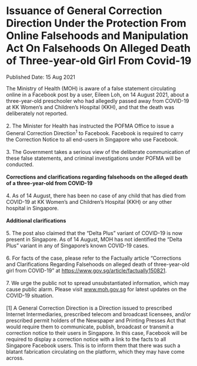 <html>
    <meta http-equiv="Content-Type" content="text/html; charset=utf-8"/>
    <meta charset="utf-8"/>
    <title>Issuance of General Correction Direction Under the Protection From Online Falsehoods and Manipulation Act On Falsehoods On Alleged Death of Three-year-old Girl From Covid-19</title>
    <body><h1>Issuance of General Correction Direction Under the Protection From Online Falsehoods and Manipulation Act On Falsehoods On Alleged Death of Three-year-old Girl From Covid-19</h1>
    <p>Published Date: 15 Aug 2021</p> The Ministry of Health (MOH) is aware of a false statement circulating online in a Facebook post by a user, Eileen Loh, on 14 August 2021, about a three-year-old preschooler who had allegedly passed away from COVID-19 at KK Women’s and Children’s Hospital (KKH), and that the death was deliberately not reported.<br><br>2. The Minister for Health has instructed the POFMA Office to issue a General Correction Direction<sup>1</sup> to Facebook. Facebook is required to carry the Correction Notice to all end-users in Singapore who use Facebook.<br><br>3. The Government takes a serious view of the deliberate communication of these false statements, and criminal investigations under POFMA will be conducted.<br><br><strong>Corrections and clarifications regarding falsehoods on the alleged death of a three-year-old from COVID-19</strong><br><br>4. As of 14 August, there has been no case of any child that has died from COVID-19 at KK Women’s and Children’s Hospital (KKH) or any other hospital in Singapore.<br><br><strong>Additional clarifications&nbsp;</strong><br><br>5. The post also claimed that the “Delta Plus” variant of COVID-19 is now present in Singapore. As of 14 August, MOH has not identified the “Delta Plus” variant in any of Singapore’s known COVID-19 cases.<br><br>6. For facts of the case, please refer to the Factually article “Corrections and Clarifications Regarding Falsehoods on alleged death of three-year-old girl from COVID-19” at <a href="https://www.gov.sg/article/factually150821" title="" class="" target="">https://www.gov.sg/article/factually150821</a>.<br><br>7. We urge the public not to spread unsubstantiated information, which may cause public alarm. Please visit <a href="https://www.moh.gov.sg/" title="" class="" target="">www.moh.gov.sg</a>&nbsp;for latest updates on the COVID-19 situation.<br><br>[1] A General Correction Direction is a Direction issued to prescribed Internet Intermediaries, prescribed telecom and broadcast licensees, and/or prescribed permit holders of the Newspaper and Printing Presses Act that would require them to communicate, publish, broadcast or transmit a correction notice to their users in Singapore. In this case, Facebook will be required to display a correction notice with a link to the facts to all Singapore Facebook users. This is to inform them that there was such a blatant fabrication circulating on the platform, which they may have come across.</body>
</html>